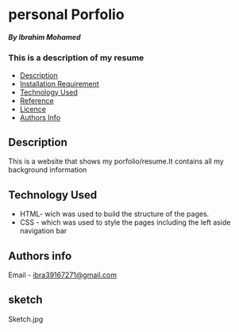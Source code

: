 # personal Porfolio

##### By Ibrahim Mohamed
### This is a description of my resume


+ [Description](#description)
+ [Installation Requirement](#Installation)
+ [Technology Used](#technology-used)
+ [Reference](#reference)
+ [Licence](#licence)
+ [Authors Info](#author-Info)


## Description
<p>This is a website that shows my porfolio/resume.It contains all my background information

## Technology Used
* HTML- wich was used to build the structure of the pages.
* CSS - which was used to style the pages including the left aside navigation bar
## Authors info
Email - ibra39167271@gmail.com

## sketch
Sketch.jpg